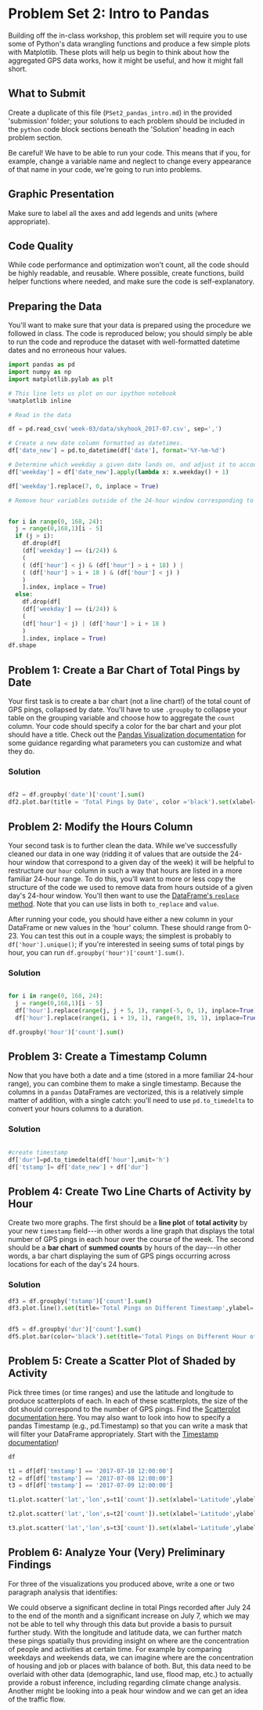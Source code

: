 # Problem Set 2: Intro to Pandas

Building off the in-class workshop, this problem set will require you to use some of Python's data wrangling functions and produce a few simple plots with Matplotlib. These plots will help us begin to think about how the aggregated GPS data works, how it might be useful, and how it might fall short.

## What to Submit

Create a duplicate of this file (`PSet2_pandas_intro.md`) in the provided 'submission' folder; your solutions to each problem should be included in the `python` code block sections beneath the 'Solution' heading in each problem section.

Be careful! We have to be able to run your code. This means that if you, for example, change a variable name and neglect to change every appearance of that name in your code, we're going to run into problems.

## Graphic Presentation

Make sure to label all the axes and add legends and units (where appropriate).

## Code Quality

While code performance and optimization won't count, all the code should be highly readable, and reusable. Where possible, create functions, build helper functions where needed, and make sure the code is self-explanatory.

## Preparing the Data

You'll want to make sure that your data is prepared using the procedure we followed in class. The code is reproduced below; you should simply be able to run the code and reproduce the dataset with well-formatted datetime dates and no erroneous hour values.

```python
import pandas as pd
import numpy as np
import matplotlib.pylab as plt

# This line lets us plot on our ipython notebook
%matplotlib inline

# Read in the data

df = pd.read_csv('week-03/data/skyhook_2017-07.csv', sep=',')

# Create a new date column formatted as datetimes.
df['date_new'] = pd.to_datetime(df['date'], format='%Y-%m-%d')

# Determine which weekday a given date lands on, and adjust it to account for the fact that '0' in our hours field corresponds to Sunday, but .weekday() returns 0 for Monday.
df['weekday'] = df['date_new'].apply(lambda x: x.weekday() + 1)

df['weekday'].replace(7, 0, inplace = True)

# Remove hour variables outside of the 24-hour window corresponding to the day of the week a given date lands on.


for i in range(0, 168, 24):
  j = range(0,168,1)[i - 5]
  if (j > i):
    df.drop(df[
    (df['weekday'] == (i/24)) &
    (
    ( (df['hour'] < j) & (df['hour'] > i + 18) ) |
    ( (df['hour'] > i + 18 ) & (df['hour'] < j) )
    )
    ].index, inplace = True)
  else:
    df.drop(df[
    (df['weekday'] == (i/24)) &
    (
    (df['hour'] < j) | (df['hour'] > i + 18 )
    )
    ].index, inplace = True)
df.shape


```

## Problem 1: Create a Bar Chart of Total Pings by Date

Your first task is to create a bar chart (not a line chart!) of the total count of GPS pings, collapsed by date. You'll have to use `.groupby` to collapse your table on the grouping variable and choose how to aggregate the `count` column. Your code should specify a color for the bar chart and your plot should have a title. Check out the [Pandas Visualization documentation](https://pandas.pydata.org/pandas-docs/stable/visualization.html) for some guidance regarding what parameters you can customize and what they do.

### Solution

```python

df2 = df.groupby('date')['count'].sum()
df2.plot.bar(title = 'Total Pings by Date', color ='black').set(xlabel='Date',ylabel='Total Pings')
```

## Problem 2: Modify the Hours Column

Your second task is to further clean the data. While we've successfully cleaned our data in one way (ridding it of values that are outside the 24-hour window that correspond to a given day of the week) it will be helpful to restructure our `hour` column in such a way that hours are listed in a more familiar 24-hour range. To do this, you'll want to more or less copy the structure of the code we used to remove data from hours outside of a given day's 24-hour window. You'll then want to use the [DataFrame's `replace` method](https://pandas.pydata.org/pandas-docs/stable/generated/pandas.DataFrame.replace.html). Note that you can use lists in both `to_replace` and `value`.

After running your code, you should have either a new column in your DataFrame or new values in the 'hour' column. These should range from 0-23. You can test this out in a couple ways; the simplest is probably to `df['hour'].unique()`; if you're interested in seeing sums of total pings by hour, you can run `df.groupby('hour')['count'].sum()`.

### Solution

```python

for i in range(0, 168, 24):
  j = range(0,168,1)[i - 5]
  df['hour'].replace(range(j, j + 5, 1), range(-5, 0, 1), inplace=True)
  df['hour'].replace(range(i, i + 19, 1), range(0, 19, 1), inplace=True)

df.groupby('hour')['count'].sum()

```

## Problem 3: Create a Timestamp Column

Now that you have both a date and a time (stored in a more familiar 24-hour range), you can combine them to make a single timestamp. Because the columns in a `pandas` DataFrames are vectorized, this is a relatively simple matter of addition, with a single catch: you'll need to use `pd.to_timedelta` to convert your hours columns to a duration.

### Solution

```python

#create timestamp
df['dur']=pd.to_timedelta(df['hour'],unit='h')
df['tstamp']= df['date_new'] + df['dur']
```

## Problem 4: Create Two Line Charts of Activity by Hour

Create two more graphs. The first should be a **line plot** of **total activity** by your new `timestamp` field---in other words a line graph that displays the total number of GPS pings in each hour over the course of the week. The second should be a **bar chart** of **summed counts** by hours of the day---in other words, a bar chart displaying the sum of GPS pings occurring across locations for each of the day's 24 hours.

### Solution
```python
df3 = df.groupby('tstamp')['count'].sum()
df3.plot.line().set(title='Total Pings on Different Timestamp',ylabel='Total Pings',xlabel='Timestamp (Day and Time)')


df5 = df.groupby('dur')['count'].sum()
df5.plot.bar(color='black').set(title='Total Pings on Different Hour of the Day',ylabel='Total Pings',xlabel='Hour')


 ```

## Problem 5: Create a Scatter Plot of Shaded by Activity

Pick three times (or time ranges) and use the latitude and longitude to produce scatterplots of each. In each of these scatterplots, the size of the dot should correspond to the number of GPS pings. Find the [Scatterplot documentation here](http://pandas.pydata.org/pandas-docs/version/0.19.1/visualization.html#scatter-plot). You may also want to look into how to specify a pandas Timestamp (e.g., pd.Timestamp) so that you can write a mask that will filter your DataFrame appropriately. Start with the [Timestamp documentation](https://pandas.pydata.org/pandas-docs/stable/timeseries.html#timestamps-vs-time-spans)!

```python
df

t1 = df[df['tmstamp'] == '2017-07-10 12:00:00']
t2 = df[df['tmstamp'] == '2017-07-08 12:00:00']
t3 = df[df['tmstamp'] == '2017-07-09 12:00:00']

t1.plot.scatter('lat','lon',s=t1['count']).set(xlabel='Latitude',ylabel='Longitude',title='Pings Location at 12PM Monday 2017-07-10')

t2.plot.scatter('lat','lon',s=t2['count']).set(xlabel='Latitude',ylabel='Longitude',title='Pings Location at 12PM Saturday 2017-07-08')

t3.plot.scatter('lat','lon',s=t3['count']).set(xlabel='Latitude',ylabel='Longitude',title='Pings Location at 12PM Sunday 2017-07-09')

```

## Problem 6: Analyze Your (Very) Preliminary Findings

For three of the visualizations you produced above, write a one or two paragraph analysis that identifies:

We could observe a significant decline in total Pings recorded after July 24 to the end of the month and a significant increase on July 7, which we may not be able to tell why through this data but provide a basis to pursuit further study. With the longitude and latitude data, we can further match these pings spatially thus providing insight on where are the concentration of people and activities at certain time. For example by comparing weekdays and weekends data, we can imagine where are the concentration of housing and job or places with balance of both. But, this data need to be overlaid with other data (demographic, land use, flood map, etc.) to actually provide a robust inference, including regarding climate change analysis. Another might be looking into a peak hour window and we can get an idea of the traffic flow.
